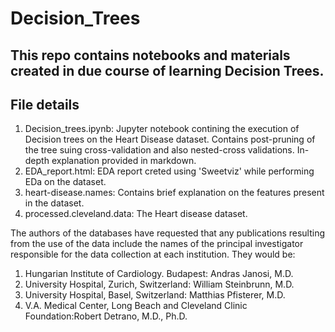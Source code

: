 # Decision_Trees
## This repo contains notebooks and materials created in due course of learning Decision Trees.
## File details
1. Decision_trees.ipynb: Jupyter notebook contining the execution of Decision trees on the Heart Disease dataset. Contains post-pruning of the tree suing cross-validation and also nested-cross validations. In-depth explanation provided in markdown.
2. EDA_report.html: EDA report creted using 'Sweetviz' while performing EDa on the dataset.
3. heart-disease.names: Contains brief explanation on the features present in the dataset.
4. processed.cleveland.data: The Heart disease dataset.

The authors of the databases have requested that any publications resulting from the use of the data include the names of the principal investigator responsible for the data collection at each institution. They would be:
1. Hungarian Institute of Cardiology. Budapest: Andras Janosi, M.D.
2. University Hospital, Zurich, Switzerland: William Steinbrunn, M.D.
3. University Hospital, Basel, Switzerland: Matthias Pfisterer, M.D.
4. V.A. Medical Center, Long Beach and Cleveland Clinic Foundation:Robert Detrano, M.D., Ph.D.
